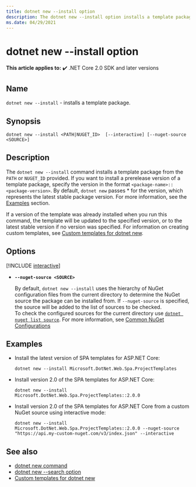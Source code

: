 ```yaml
---
title: dotnet new --install option
description: The dotnet new --install option installs a template package.
ms.date: 04/29/2021
---
```

# dotnet new --install option

**This article applies to:** ✔️ .NET Core 2.0 SDK and later versions

## Name

`dotnet new --install` - installs a template package.

## Synopsis

```dotnetcli
dotnet new --install <PATH|NUGET_ID>  [--interactive] [--nuget-source <SOURCE>]
```

## Description

The `dotnet new --install` command installs a template package from the `PATH` or `NUGET_ID` provided. If you want to install a prerelease version of a template package, specify the version in the format `<package-name>::<package-version>`. By default, `dotnet new` passes \* for the version, which represents the latest stable package version. For more information, see the [Examples](#examples) section.
  
  If a version of the template was already installed when you run this command, the template will be updated to the specified version, or to the latest stable version if no version was specified.
  For information on creating custom templates, see [Custom templates for dotnet new](custom-templates.md).

## Options

<!-- markdownlint-disable MD012 -->

[!INCLUDE [interactive](../../../includes/cli-interactive-5-0.md)]

- **`--nuget-source <SOURCE>`**
  
  By default, `dotnet new --install` uses the hierarchy of NuGet configuration files from the current directory to determine the NuGet source the package can be installed from. If `--nuget-source` is specified, the source will be added to the list of sources to be checked.  
  To check the configured sources for the current directory use [`dotnet nuget list source`](dotnet-nuget-list-source.md). For more information, see [Common NuGet Configurations](/nuget/consume-packages/configuring-nuget-behavior)

## Examples

- Install the latest version of SPA templates for ASP.NET Core:

  ```dotnetcli
  dotnet new --install Microsoft.DotNet.Web.Spa.ProjectTemplates
  ```

- Install version 2.0 of the SPA templates for ASP.NET Core:

  ```dotnetcli
  dotnet new --install Microsoft.DotNet.Web.Spa.ProjectTemplates::2.0.0
  ```

- Install version 2.0 of the SPA templates for ASP.NET Core from a custom NuGet source using interactive mode:

  ```dotnetcli
  dotnet new --install Microsoft.DotNet.Web.Spa.ProjectTemplates::2.0.0 --nuget-source "https://api.my-custom-nuget.com/v3/index.json" --interactive
  ```

## See also

- [dotnet new command](dotnet-new.md)
- [dotnet new --search option](dotnet-new-search.md)
- [Custom templates for dotnet new](custom-templates.md)
